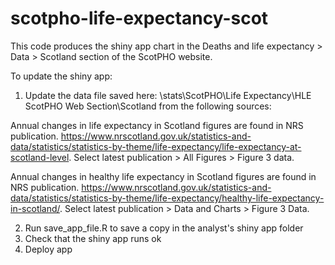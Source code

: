# scotpho-life-expectancy-scot
This code produces the shiny app chart in the Deaths and life expectancy > Data > Scotland section of the ScotPHO website.

To update the shiny app:

1. Update the data file saved here: \\stats\ScotPHO\Life Expectancy\HLE ScotPHO Web Section\Scotland from the following sources:

Annual changes in life expectancy in Scotland figures are found in NRS publication. https://www.nrscotland.gov.uk/statistics-and-data/statistics/statistics-by-theme/life-expectancy/life-expectancy-at-scotland-level.
Select latest publication > All Figures > Figure 3 data.  

Annual changes in healthy life expectancy in Scotland figures are found in NRS publication. https://www.nrscotland.gov.uk/statistics-and-data/statistics/statistics-by-theme/life-expectancy/healthy-life-expectancy-in-scotland/.
Select latest publication > Data and Charts > Figure 3 Data. 

2. Run save_app_file.R to save a copy in the analyst's shiny app folder
3. Check that the shiny app runs ok
4. Deploy app




